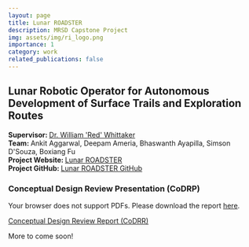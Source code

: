 ```yaml
---
layout: page
title: Lunar ROADSTER
description: MRSD Capstone Project
img: assets/img/ri_logo.png
importance: 1
category: work
related_publications: false
---
```


<h2> Lunar Robotic Operator for Autonomous Development of Surface Trails and Exploration Routes </h2> 

<b> Supervisor: </b> <a href="https://www.ri.cmu.edu/ri-faculty/william-red-l-whittaker/"> Dr. William 'Red' Whittaker </a> \
<b> Team: </b> Ankit Aggarwal, Deepam Ameria, Bhaswanth Ayapilla, Simson D'Souza, Boxiang Fu \
<b> Project Website: </b> <a href = "https://mrsdprojects.ri.cmu.edu/2025teami/"> Lunar ROADSTER </a> \
<b> Project GitHub: </b> <a href = "https://github.com/Lunar-ROADSTER"> Lunar ROADSTER GitHub </a> 

<h3> Conceptual Design Review Presentation (CoDRP) </h3>
<object data="/assets/pdf/TeamI_CoDR_Slides.pdf" width="100%" height="800" type="application/pdf">
    <p>Your browser does not support PDFs. Please download the report <a href="/assets/pdf/TeamI_CoDR_Slides.pdf">here</a>.</p>
</object>


<a href = "/assets/pdf/TeamI_CoDR_Report.pdf"> Conceptual Design Review Report (CoDRR) </a> 

More to come soon!